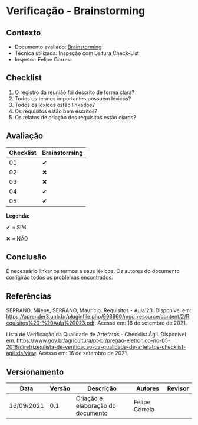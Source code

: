 # Verificação - Brainstorming

## Contexto
* Documento avaliado: <a href="https://requisitos-de-software.github.io/2021.1-MetroDF/Elicitacao/brainstorming/">Brainstorming</a>
* Técnica utilizada: Inspeção com Leitura Check-List
* Inspetor: Felipe Correia

## Checklist

01. O registro da reunião foi descrito de forma clara?
02. Todos os termos importantes possuem léxicos?
03. Todos os léxicos estão linkados?
04. Os requisitos estão bem escritos?
05. Os relatos de criação dos requisitos estão claros?


## Avaliação


|  Checklist | Brainstorming |  
| ---------- | ------------- |
|     01     |     ✔         |              
|     02     |     ✖         |       
|     03     |     ✖         |      
|     04     |     ✔         |       
|     05     |     ✔         |      

**Legenda:**

✔ = SIM 

✖ = NÃO

## Conclusão
É necessário linkar os termos a seus léxicos. Os autores do documento corrigirão todos os problemas encontrados.


## Referências

SERRANO, Milene, SERRANO, Maurício. Requisitos - Aula 23. Disponível em: <https://aprender3.unb.br/pluginfile.php/993660/mod_resource/content/2/Requisitos%20-%20Aula%20023.pdf>. Acesso em: 16 de setembro de 2021.

Lista de Verificação da Qualidade de Artefatos - Checklist Ágil. Disponível em: <https://www.gov.br/agricultura/pt-br/pregao-eletronico-no-05-2018/diretrizes/lista-de-verificacao-da-qualidade-de-artefatos-checklist-agil.xls/view>.  Acesso em: 16 de setembro de 2021.

## Versionamento

| Data       | Versão | Descrição                                       | Autores          | Revisor          |
| ---------- | ------ | ---------------------------------------------   | ---------------- | ---------------- |
| 16/09/2021 |  0.1   | Criação e elaboração do documento               | Felipe Correia   |                  |
